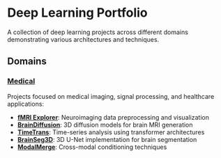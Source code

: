 # Deep Learning Portfolio

A collection of deep learning projects across different domains demonstrating various architectures and techniques.

## Domains

### [Medical](./Medical)
Projects focused on medical imaging, signal processing, and healthcare applications:
- **[fMRI Explorer](./Medical/fMRI-Explorer)**: Neuroimaging data preprocessing and visualization 
- **[BrainDiffusion](./Medical/BrainDiffusion)**: 3D diffusion models for brain MRI generation
- **[TimeTrans](./Medical/TimeTrans)**: Time-series analysis using transformer architectures
- **[BrainSeg3D](./Medical/BrainSeg3D)**: 3D U-Net implementation for brain segmentation
- **[ModalMerge](./Medical/ModalMerge)**: Cross-modal conditioning techniques


